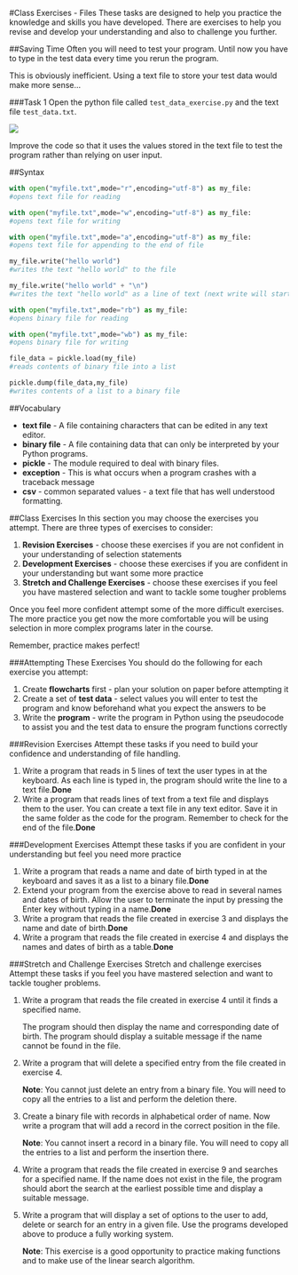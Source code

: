 #Class Exercises - Files
These tasks are designed to help you practice the knowledge and skills you have developed. There are exercises to help you revise and develop your understanding and also to challenge you further.

##Saving Time
Often you will need to test your program. Until now you have to type in the test data every time you rerun the program.

This is obviously inefficient. Using a text file to store your test data would make more sense...

###Task 1
Open the python file called `test_data_exercise.py` and the text file `test_data.txt`.

![](https://www.dropbox.com/s/s180w5eubo8v11h/test_scores.jpg?dl=1)

Improve the code so that it uses the values stored in the text file to test the program rather than relying on user input.

##Syntax

```python
with open("myfile.txt",mode="r",encoding="utf-8") as my_file:
#opens text file for reading

with open("myfile.txt",mode="w",encoding="utf-8") as my_file:
#opens text file for writing

with open("myfile.txt",mode="a",encoding="utf-8") as my_file:
#opens text file for appending to the end of file

my_file.write("hello world")
#writes the text "hello world" to the file

my_file.write("hello world" + "\n")
#writes the text "hello world" as a line of text (next write will start on a new line

with open("myfile.txt",mode="rb") as my_file:
#opens binary file for reading

with open("myfile.txt",mode="wb") as my_file:
#opens binary file for writing

file_data = pickle.load(my_file)
#reads contents of binary file into a list

pickle.dump(file_data,my_file)
#writes contents of a list to a binary file
```

##Vocabulary

- **text file** - A file containing characters that can be edited in any text editor.
- **binary file** - A file containing data that can only be interpreted by your Python programs.
- **pickle** - The module required to deal with binary files.
- **exception** - This is what occurs when a program crashes with a traceback message
- **csv** - common separated values - a text file that has well understood formatting.

##Class Exercises
In this section you may choose the exercises you attempt. There are three types of exercises to consider:

1. **Revision Exercises** - choose these exercises if you are not confident in your understanding of selection statements
2. **Development Exercises** - choose these exercises if you are confident in your understanding but want some more practice
3. **Stretch and Challenge Exercises** - choose these exercises if you feel you have mastered selection and want to tackle some tougher problems

Once you feel more confident attempt some of the more difficult exercises. The more practice you get now the more comfortable you will be using selection in more complex programs later in the course.

Remember, practice makes perfect!

###Attempting These Exercises
You should do the following for each exercise you attempt:

1. Create **flowcharts** first - plan your solution on paper before attempting it
2. Create a set of **test data** - select values you will enter to test the program and know beforehand what you expect the answers to be
3. Write the **program** - write the program in Python using the pseudocode to assist you and the test data to ensure the program functions correctly

###Revision Exercises
Attempt these tasks if you need to build your confidence and understanding of file handling.

1. Write a program that reads in 5 lines of text the user types in at the keyboard. As each line is typed in, the program should write the line to a text file.**Done**
2. Write a program that reads lines of text from a text file and displays them to the user. You can create a text file in any text editor. Save it in the same folder as the code for the program. Remember to check for the end of the file.**Done**

###Development Exercises
Attempt these tasks if you are confident in your understanding but feel you need more practice

1. Write a program that reads a name and date of birth typed in at the keyboard and saves it as a list to a binary file.**Done**
2. Extend your program from the exercise above to read in several names and dates of birth. Allow the user to terminate the input by pressing the Enter key without typing in a name.**Done**
3. Write a program that reads the file created in exercise 3 and displays the name and date of birth.**Done**
4. Write a program that reads the file created in exercise 4 and displays the names and dates of birth as a table.**Done**

###Stretch and Challenge Exercises
Stretch and challenge exercises
Attempt these tasks if you feel you have mastered selection and want to tackle tougher problems.

1. Write a program that reads the file created in exercise 4 until it finds a specified name.

    The program should then display the name and corresponding date of birth. The program should display a suitable message if the name cannot be found in the file.

2. Write a program that will delete a specified entry from the file created in exercise 4.

    **Note**: You cannot just delete an entry from a binary file. You will need to copy all the entries to a list and perform the deletion there.

3. Create a binary file with records in alphabetical order of name. Now write a program that will add a record in the correct position in the file.

    **Note**: You cannot insert a record in a binary file. You will need to copy all the entries to a list and perform the insertion there.

4. Write a program that reads the file created in exercise 9 and searches for a specified name. If the name does not exist in the file, the program should abort the search at the earliest possible time and display a suitable message.

5. Write a program that will display a set of options to the user to add, delete or search for an entry in a given file. Use the programs developed above to produce a fully working system.

    **Note**: This exercise is a good opportunity to practice making functions and to make use of the linear search algorithm.